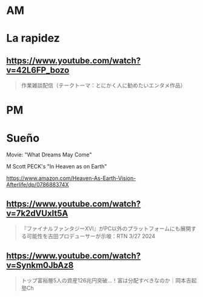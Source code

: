 # AM
# La rapidez

## https://www.youtube.com/watch?v=42L6FP_bozo

> 作業雑談配信（テークトーマ：とにかく人に勧めたいエンタメ作品） 

# PM
# Sueño

Movie: "What Dreams May Come"

M Scott PECK's "In Heaven as on Earth"

https://www.amazon.com/Heaven-As-Earth-Vision-Afterlife/dp/078688374X

## https://www.youtube.com/watch?v=7k2dVUxIt5A

> 『ファイナルファンタジーXVI』がPC以外のプラットフォームにも展開する可能性を吉田プロデューサーが示唆：RTN 3/27 2024

## https://www.youtube.com/watch?v=Synkm0JbAz8

> トップ富裕層5人の資産126兆円突破…！富は分配すべきなのか｜岡本吉起塾Ch 
